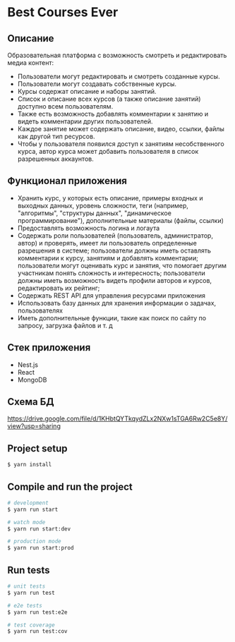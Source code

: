 # Best Courses Ever

## Описание
Образовательная платформа с возможность смотреть и редактировать медиа контент:
- Пользователи могут редактировать и смотреть созданные курсы.
- Пользователи могут создавать собственные курсы.
- Курсы содержат описание и наборы занятий.
- Список и описание всех курсов (а также описание занятий) доступно всем пользователям.
- Также есть возможность добавлять комментарии к занятию и видеть комментарии других пользователей.
- Каждое занятие может содержать описание, видео, ссылки, файлы как другой тип ресурсов.
- Чтобы у пользователя появился доступ к занятиям несобственного курса, автор курса может добавить пользователя в список разрешенных аккаунтов.

## Функционал приложения
- Хранить курс, у которых есть описание, примеры входных и выходных данных, уровень сложности, теги (например, "алгоритмы", "структуры данных", "динамическое программирование"), дополнительные материалы (файлы, ссылки)
- Предоставлять возможность логина и логаута
- Содержать роли пользователей (пользователь, администратор, автор) и проверять, имеет ли пользователь определенные разрешения в системе; пользователи должны иметь оставлять комментарии к курсу, занятиям и добавлять комментарии; пользователи могут оценивать курс и занятия, что помогает другим участникам понять сложность и интересность; пользователи должны иметь возможность видеть профили авторов и курсов, редактировать их рейтинг;
- Содержать REST API для управления ресурсами приложения
- Использовать базу данных для хранения информации о задачах, пользователях
- Иметь дополнительные функции, такие как поиск по сайту по запросу, загрузка файлов и т. д

## Стек приложения
- Nest.js
- React
- MongoDB

## Схема БД
https://drive.google.com/file/d/1KHbtQYTkqydZLx2NXw1sTGA6Rw2C5e8Y/view?usp=sharing

## Project setup

```bash
$ yarn install
```

## Compile and run the project

```bash
# development
$ yarn run start

# watch mode
$ yarn run start:dev

# production mode
$ yarn run start:prod
```

## Run tests

```bash
# unit tests
$ yarn run test

# e2e tests
$ yarn run test:e2e

# test coverage
$ yarn run test:cov
```
